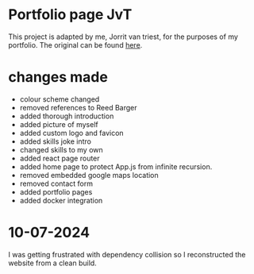 # Portfolio page JvT
This project is adapted by me, Jorrit van triest, for the purposes of my portfolio.
The original can be found [here](https://www.freecodecamp.org/news/build-portfolio-website-react/).

# changes made
* colour scheme changed
* removed references to Reed Barger
* added thorough introduction
* added picture of myself
* added custom logo and favicon
* added skills joke intro 
* changed skills to my own
* added react page router
* added home page to protect App.js from infinite recursion.
* removed embedded google maps location
* removed contact form
* added portfolio pages
* added docker integration

# 10-07-2024
I was getting frustrated with dependency collision so I reconstructed the website from a clean build.
